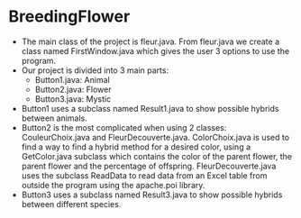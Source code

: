 # BreedingFlower
- The main class of the project is fleur.java. From fleur.java we create a class named FirstWindow.java which gives the user
3 options to use the program.
- Our project is divided into 3 main parts:
   * Button1.java: Animal
   * Button2.java: Flower
   * Button3.java: Mystic
- Button1 uses a subclass named Result1.java to show possible hybrids between animals.
- Button2 is the most complicated when using 2 classes: CouleurChoix.java and FleurDecouverte.java. ColorChoix.java is
used to find a way to find a hybrid method for a desired color, using a GetColor.java subclass which
contains the color of the parent flower, the parent flower and the percentage of offspring. FleurDecouverte.java uses the subclass
ReadData to read data from an Excel table from outside the program using the apache.poi library.
- Button3 uses a subclass named Result3.java to show possible hybrids between different species.
